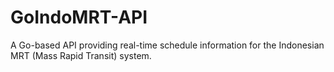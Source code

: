 # GoIndoMRT-API
A Go-based API providing real-time schedule information for the Indonesian MRT (Mass Rapid Transit) system.
